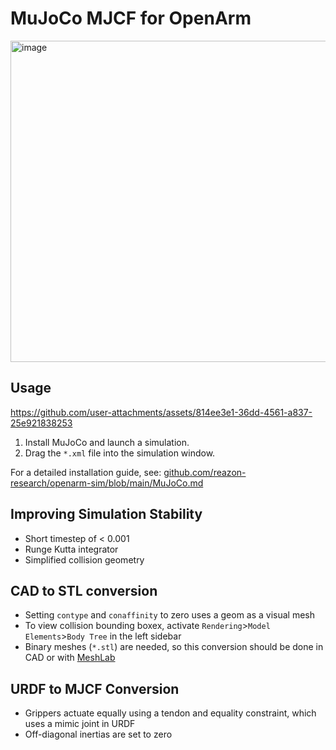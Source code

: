 # MuJoCo MJCF for OpenArm
<img width="514" alt="image" src="https://github.com/user-attachments/assets/84ed9338-8990-46d3-8aee-1e87c55583b5" />


## Usage


https://github.com/user-attachments/assets/814ee3e1-36dd-4561-a837-25e921838253


1. Install MuJoCo and launch a simulation.
2. Drag the `*.xml` file into the simulation window.

For a detailed installation guide, see: [github.com/reazon-research/openarm-sim/blob/main/MuJoCo.md](https://github.com/reazon-research/openarm-sim/blob/main/openarm_mujoco/README_MuJoCo.md)


## Improving Simulation Stability
- Short timestep of < 0.001
- Runge Kutta integrator
- Simplified collision geometry

## CAD to STL conversion
- Setting `contype` and `conaffinity` to zero uses a geom as a visual mesh
- To view collision bounding boxex, activate `Rendering`>`Model Elements`>`Body Tree` in the left sidebar
- Binary meshes (`*.stl`) are needed, so this conversion should be done in CAD or with [MeshLab](https://github.com/cnr-isti-vclab/meshlab)

## URDF to MJCF Conversion
- Grippers actuate equally using a tendon and equality constraint, which uses a mimic joint in URDF
- Off-diagonal inertias are set to zero

